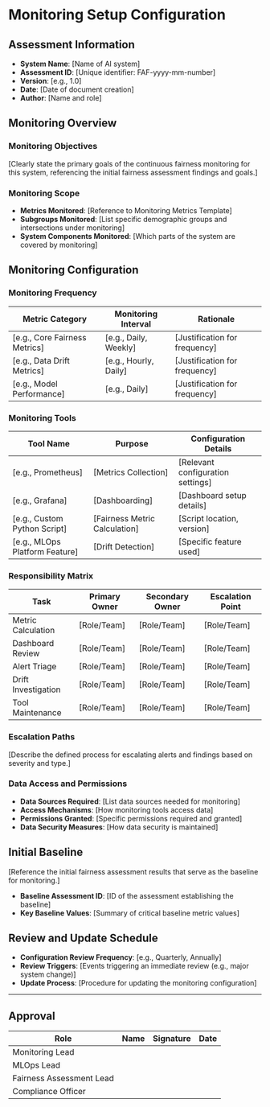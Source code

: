 # Monitoring Setup Configuration

## Assessment Information

- **System Name**: [Name of AI system]
- **Assessment ID**: [Unique identifier: FAF-yyyy-mm-number]
- **Version**: [e.g., 1.0]
- **Date**: [Date of document creation]
- **Author**: [Name and role]

## Monitoring Overview

### Monitoring Objectives

[Clearly state the primary goals of the continuous fairness monitoring for this system, referencing the initial fairness assessment findings and goals.]

### Monitoring Scope

- **Metrics Monitored**: [Reference to Monitoring Metrics Template]
- **Subgroups Monitored**: [List specific demographic groups and intersections under monitoring]
- **System Components Monitored**: [Which parts of the system are covered by monitoring]

## Monitoring Configuration

### Monitoring Frequency

| Metric Category | Monitoring Interval | Rationale |
|-----------------|---------------------|-----------|
| [e.g., Core Fairness Metrics] | [e.g., Daily, Weekly] | [Justification for frequency] |
| [e.g., Data Drift Metrics] | [e.g., Hourly, Daily] | [Justification for frequency] |
| [e.g., Model Performance] | [e.g., Daily] | [Justification for frequency] |

### Monitoring Tools

| Tool Name | Purpose | Configuration Details |
|-----------|---------|-----------------------|
| [e.g., Prometheus] | [Metrics Collection] | [Relevant configuration settings] |
| [e.g., Grafana] | [Dashboarding] | [Dashboard setup details] |
| [e.g., Custom Python Script] | [Fairness Metric Calculation] | [Script location, version] |
| [e.g., MLOps Platform Feature] | [Drift Detection] | [Specific feature used] |

### Responsibility Matrix

| Task | Primary Owner | Secondary Owner | Escalation Point |
|------|----------------|-----------------|------------------|
| Metric Calculation | [Role/Team] | [Role/Team] | [Role/Team] |
| Dashboard Review | [Role/Team] | [Role/Team] | [Role/Team] |
| Alert Triage | [Role/Team] | [Role/Team] | [Role/Team] |
| Drift Investigation | [Role/Team] | [Role/Team] | [Role/Team] |
| Tool Maintenance | [Role/Team] | [Role/Team] | [Role/Team] |

### Escalation Paths

[Describe the defined process for escalating alerts and findings based on severity and type.]

### Data Access and Permissions

- **Data Sources Required**: [List data sources needed for monitoring]
- **Access Mechanisms**: [How monitoring tools access data]
- **Permissions Granted**: [Specific permissions required and granted]
- **Data Security Measures**: [How data security is maintained]

## Initial Baseline

[Reference the initial fairness assessment results that serve as the baseline for monitoring.]

- **Baseline Assessment ID**: [ID of the assessment establishing the baseline]
- **Key Baseline Values**: [Summary of critical baseline metric values]

## Review and Update Schedule

- **Configuration Review Frequency**: [e.g., Quarterly, Annually]
- **Review Triggers**: [Events triggering an immediate review (e.g., major system change)]
- **Update Process**: [Procedure for updating the monitoring configuration]

---

## Approval

| Role | Name | Signature | Date |
|------|------|-----------|------|
| Monitoring Lead | | | |
| MLOps Lead | | | |
| Fairness Assessment Lead | | | |
| Compliance Officer | | | |